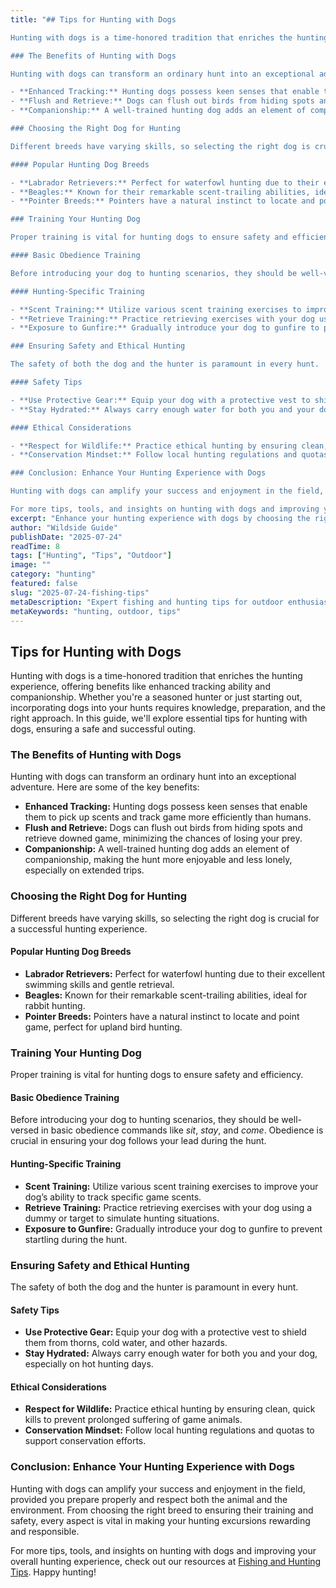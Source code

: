 ```yaml
---
title: "## Tips for Hunting with Dogs

Hunting with dogs is a time-honored tradition that enriches the hunting experience, offering benefits like enhanced tracking ability and companionship. Whether you're a seasoned hunter or just starting out, incorporating dogs into your hunts requires knowledge, preparation, and the right approach. In this guide, we'll explore essential tips for hunting with dogs, ensuring a safe and successful outing.

### The Benefits of Hunting with Dogs

Hunting with dogs can transform an ordinary hunt into an exceptional adventure. Here are some of the key benefits:

- **Enhanced Tracking:** Hunting dogs possess keen senses that enable them to pick up scents and track game more efficiently than humans.
- **Flush and Retrieve:** Dogs can flush out birds from hiding spots and retrieve downed game, minimizing the chances of losing your prey.
- **Companionship:** A well-trained hunting dog adds an element of companionship, making the hunt more enjoyable and less lonely, especially on extended trips.

### Choosing the Right Dog for Hunting

Different breeds have varying skills, so selecting the right dog is crucial for a successful hunting experience.

#### Popular Hunting Dog Breeds

- **Labrador Retrievers:** Perfect for waterfowl hunting due to their excellent swimming skills and gentle retrieval.
- **Beagles:** Known for their remarkable scent-trailing abilities, ideal for rabbit hunting.
- **Pointer Breeds:** Pointers have a natural instinct to locate and point game, perfect for upland bird hunting.

### Training Your Hunting Dog

Proper training is vital for hunting dogs to ensure safety and efficiency.

#### Basic Obedience Training

Before introducing your dog to hunting scenarios, they should be well-versed in basic obedience commands like *sit*, *stay*, and *come*. Obedience is crucial in ensuring your dog follows your lead during the hunt.

#### Hunting-Specific Training

- **Scent Training:** Utilize various scent training exercises to improve your dog’s ability to track specific game scents.
- **Retrieve Training:** Practice retrieving exercises with your dog using a dummy or target to simulate hunting situations.
- **Exposure to Gunfire:** Gradually introduce your dog to gunfire to prevent startling during the hunt.

### Ensuring Safety and Ethical Hunting

The safety of both the dog and the hunter is paramount in every hunt.

#### Safety Tips

- **Use Protective Gear:** Equip your dog with a protective vest to shield them from thorns, cold water, and other hazards.
- **Stay Hydrated:** Always carry enough water for both you and your dog, especially on hot hunting days.

#### Ethical Considerations

- **Respect for Wildlife:** Practice ethical hunting by ensuring clean, quick kills to prevent prolonged suffering of game animals.
- **Conservation Mindset:** Follow local hunting regulations and quotas to support conservation efforts.

### Conclusion: Enhance Your Hunting Experience with Dogs 

Hunting with dogs can amplify your success and enjoyment in the field, provided you prepare properly and respect both the animal and the environment. From choosing the right breed to ensuring their training and safety, every aspect is vital in making your hunting excursions rewarding and responsible.

For more tips, tools, and insights on hunting with dogs and improving your overall hunting experience, check out our resources at [Fishing and Hunting Tips](https://www.fishingandhuntingtips.com/tools). Happy hunting!"
excerpt: "Enhance your hunting experience with dogs by choosing the right breed, training them well, and ensuring safety."
author: "Wildside Guide"
publishDate: "2025-07-24"
readTime: 8
tags: ["Hunting", "Tips", "Outdoor"]
image: ""
category: "hunting"
featured: false
slug: "2025-07-24-fishing-tips"
metaDescription: "Expert fishing and hunting tips for outdoor enthusiasts"
metaKeywords: "hunting, outdoor, tips"
---
```

## Tips for Hunting with Dogs

Hunting with dogs is a time-honored tradition that enriches the hunting experience, offering benefits like enhanced tracking ability and companionship. Whether you're a seasoned hunter or just starting out, incorporating dogs into your hunts requires knowledge, preparation, and the right approach. In this guide, we'll explore essential tips for hunting with dogs, ensuring a safe and successful outing.

### The Benefits of Hunting with Dogs

Hunting with dogs can transform an ordinary hunt into an exceptional adventure. Here are some of the key benefits:

- **Enhanced Tracking:** Hunting dogs possess keen senses that enable them to pick up scents and track game more efficiently than humans.
- **Flush and Retrieve:** Dogs can flush out birds from hiding spots and retrieve downed game, minimizing the chances of losing your prey.
- **Companionship:** A well-trained hunting dog adds an element of companionship, making the hunt more enjoyable and less lonely, especially on extended trips.

### Choosing the Right Dog for Hunting

Different breeds have varying skills, so selecting the right dog is crucial for a successful hunting experience.

#### Popular Hunting Dog Breeds

- **Labrador Retrievers:** Perfect for waterfowl hunting due to their excellent swimming skills and gentle retrieval.
- **Beagles:** Known for their remarkable scent-trailing abilities, ideal for rabbit hunting.
- **Pointer Breeds:** Pointers have a natural instinct to locate and point game, perfect for upland bird hunting.

### Training Your Hunting Dog

Proper training is vital for hunting dogs to ensure safety and efficiency.

#### Basic Obedience Training

Before introducing your dog to hunting scenarios, they should be well-versed in basic obedience commands like *sit*, *stay*, and *come*. Obedience is crucial in ensuring your dog follows your lead during the hunt.

#### Hunting-Specific Training

- **Scent Training:** Utilize various scent training exercises to improve your dog’s ability to track specific game scents.
- **Retrieve Training:** Practice retrieving exercises with your dog using a dummy or target to simulate hunting situations.
- **Exposure to Gunfire:** Gradually introduce your dog to gunfire to prevent startling during the hunt.

### Ensuring Safety and Ethical Hunting

The safety of both the dog and the hunter is paramount in every hunt.

#### Safety Tips

- **Use Protective Gear:** Equip your dog with a protective vest to shield them from thorns, cold water, and other hazards.
- **Stay Hydrated:** Always carry enough water for both you and your dog, especially on hot hunting days.

#### Ethical Considerations

- **Respect for Wildlife:** Practice ethical hunting by ensuring clean, quick kills to prevent prolonged suffering of game animals.
- **Conservation Mindset:** Follow local hunting regulations and quotas to support conservation efforts.

### Conclusion: Enhance Your Hunting Experience with Dogs 

Hunting with dogs can amplify your success and enjoyment in the field, provided you prepare properly and respect both the animal and the environment. From choosing the right breed to ensuring their training and safety, every aspect is vital in making your hunting excursions rewarding and responsible.

For more tips, tools, and insights on hunting with dogs and improving your overall hunting experience, check out our resources at [Fishing and Hunting Tips](https://www.fishingandhuntingtips.com/tools). Happy hunting!